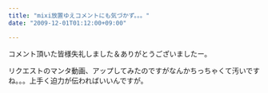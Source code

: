 ```yaml
---
title: "mixi放置ゆえコメントにも気づかず。。。"
date: "2009-12-01T01:12:00+09:00"

---
```


コメント頂いた皆様失礼しました＆ありがとうございましたー。

リクエストのマンタ動画、アップしてみたのですがなんかちっちゃくて汚いですね。。。上手く迫力が伝わればいいんですが。
